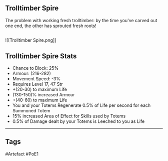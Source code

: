 ## Trolltimber Spire
The problem with working fresh trolltimber:
by the time you've carved out one end,
the other has sprouted fresh roots!
##
![[Trolltimber Spire.png]]
## Trolltimber Spire Stats
- Chance to Block: 25%
- Armour: (216-282)
- Movement Speed: -3%
- Requires Level 17, 47 Str
- +(20-30) to maximum Life
- (130-150)% increased Armour
- +(40-60) to maximum Life
- You and your Totems Regenerate 0.5% of Life per second for each Summoned Totem
- 15% increased Area of Effect for Skills used by Totems
- 0.5% of Damage dealt by your Totems is Leeched to you as Life


---
## Tags
#Artefact
#PoE1